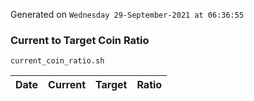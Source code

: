 Generated on `Wednesday 29-September-2021 at 06:36:55`

### Current to Target Coin Ratio
`current_coin_ratio.sh`

Date|Current|Target|Ratio
---|---|---|---
